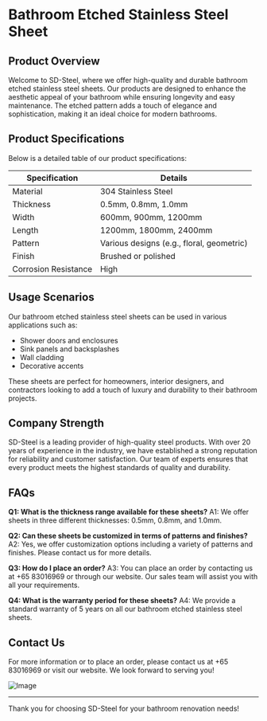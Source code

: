 # Bathroom Etched Stainless Steel Sheet

## Product Overview
Welcome to SD-Steel, where we offer high-quality and durable bathroom etched stainless steel sheets. Our products are designed to enhance the aesthetic appeal of your bathroom while ensuring longevity and easy maintenance. The etched pattern adds a touch of elegance and sophistication, making it an ideal choice for modern bathrooms.

## Product Specifications
Below is a detailed table of our product specifications:

| Specification       | Details                                |
|---------------------|----------------------------------------|
| Material            | 304 Stainless Steel                    |
| Thickness           | 0.5mm, 0.8mm, 1.0mm                    |
| Width               | 600mm, 900mm, 1200mm                   |
| Length              | 1200mm, 1800mm, 2400mm                 |
| Pattern             | Various designs (e.g., floral, geometric) |
| Finish              | Brushed or polished                    |
| Corrosion Resistance| High                                   |

## Usage Scenarios
Our bathroom etched stainless steel sheets can be used in various applications such as:
- Shower doors and enclosures
- Sink panels and backsplashes
- Wall cladding
- Decorative accents

These sheets are perfect for homeowners, interior designers, and contractors looking to add a touch of luxury and durability to their bathroom projects.

## Company Strength
SD-Steel is a leading provider of high-quality steel products. With over 20 years of experience in the industry, we have established a strong reputation for reliability and customer satisfaction. Our team of experts ensures that every product meets the highest standards of quality and durability.

## FAQs
**Q1: What is the thickness range available for these sheets?**
A1: We offer sheets in three different thicknesses: 0.5mm, 0.8mm, and 1.0mm.

**Q2: Can these sheets be customized in terms of patterns and finishes?**
A2: Yes, we offer customization options including a variety of patterns and finishes. Please contact us for more details.

**Q3: How do I place an order?**
A3: You can place an order by contacting us at +65 83016969 or through our website. Our sales team will assist you with all your requirements.

**Q4: What is the warranty period for these sheets?**
A4: We provide a standard warranty of 5 years on all our bathroom etched stainless steel sheets.

## Contact Us
For more information or to place an order, please contact us at +65 83016969 or visit our website. We look forward to serving you!

![Image](https://github.com/user-attachments/assets/2567258e-e124-4816-932d-1809bd27ef0b)

---

Thank you for choosing SD-Steel for your bathroom renovation needs!